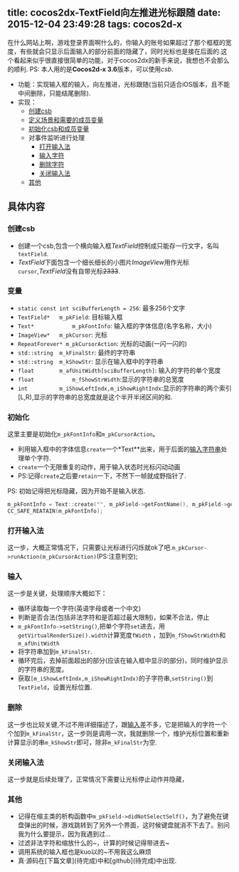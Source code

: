 title: cocos2dx-TextField向左推进光标跟随
date: 2015-12-04 23:49:28
tags: cocos2d-x
---

在什么网站上啊，游戏登录界面啊什么的，你输入的账号如果超过了那个框框的宽度，有些就会只显示后面输入的部分前面的隐藏了，同时光标也是接在后面的.这个看起来似乎很直接很简单的功能，对于cocos2dx的新手来说，我想也不会那么的顺利.
PS: 本人用的是**Cocos2d-x 3.6**版本，可以使用*csb*.
<!--more-->

- 功能：实现输入框的输入，向左推进，光标跟随(当前只适合iOS版本，且不能中间删除，只能结尾删除).
- 实现：
	- [创建csb](#csb)
  	- [定义场景和需要的成员变量](#var)
  	- [初始化csb和成员变量](#init)
  	- 对事件监听进行处理
	  	- [打开输入法](#attach)
	  	- [输入字符](#insert)
	  	- [删除字符](#del)
	  	- [关闭输入法](#dettach)
	- [其他](#other)

## 具体内容

### <a name = "csb"/> 创建csb
- 创建一个csb,包含一个横向输入框*TextField*控制成只能存一行文字，名叫`textField`.
- *TextField*下面包含一个细长细长的小图片*ImageView*用作光标`cursor`,*TextField*没有自带光标~~2333~~.
### <a name="var"/> 变量
- `static const int sciBufferLength = 256`: 最多256个文字
- `TextField* 	m_pkField`: 目标输入框
- `Text*			m_pkFontInfo`: 输入框的字体信息(名字名称，大小)
- `ImageView* 	m_pkCursor`: 光标
- `RepeatForever* m_pkCursorAction`: 光标的动画(一闪一闪的)
- `std::string	m_kFinalStr`: 最终的字符串
- `std::string 	m_kShowStr`: 显示在输入框中的字符串
- `float 		m_afUnitWidth[sciBufferLength]`: 输入的字符的单个宽度
- `float			m_fShowStrWidth`:显示的字符串的总宽度
- `int			m_iShowLeftIndx,m_iShowRightIndx`:显示的字符串的两个索引[L,R),显示的字符串的总宽度就是这个半开半闭区间的和. 

### <a name = "init"/> 初始化
这里主要是初始化`m_pkFontInfo`和`m_pkCursorAction`。
- 利用输入框中的字体信息`create`一个*Text\**出来，用于后面的[输入字符串](#insert)处理单个字符.
- `create`一个无限重复的动作，用于输入状态时光标闪动动画
- PS:记得`create`之后要`retain`一下，不然下一帧就成野指针了.

PS: 初始记得把光标隐藏，因为开始不是输入状态.
```c
m_pkFontInfo = Text::create("", m_pkField->getFontName(), m_pkField->getFontSize());
CC_SAFE_REATAIN(m_pkFontInfo);
```

### <a name = "attach"/>打开输入法
这一步，大概正常情况下，只需要让光标进行闪烁就ok了吧.`m_pkCursor->runAction(m_pkCursorAction)`(PS:注意判空);
### <a name = "insert"/>输入
这一步是关键，处理顺序大概如下：
- 循环读取每一个字符(英语字母或者一个中文)
- 判断是否合法(包括非法字符和是否超过最大限制)，如果不合法，停止
- `m_pkFontInfo->setString()`,把单个字符`set`进去，用`getVirtualRenderSize().width`计算宽度`fWidth` ，加到`m_fShowStrWidth`和`m_afUnitWidth`
- 将字符串加到`m_kFinalStr`.
- 循环完后，去掉前面超出的部分(应该在输入框中显示的部分)，同时维护显示的字符串的宽度。
- 获取`[m_iShowLeftIndx,m_iShowRightIndx)`的子字符串,`setString()`到`TextField`，设置光标位置.

### <a name = "del"/> 删除
这一步也比较关键,不过不用详细描述了，跟[输入](#insert)差不多，它是把输入的字符一个个加到`m_kFinalStr`，这一步则是调用一次，我就删除一个，维护光标位置和重新计算显示的串`m_kShowStr`即可，除非`m_kFinalStr`为空.
### <a name = "dettach"/>关闭输入法
这一步就是后续处理了，正常情况下需要让光标停止动作并隐藏，
### <a name = "other"/> 其他
- 记得在缩主类的析构函数中`m_pkField->didNotSelectSelf()`，为了避免在键盘弹出的时候，游戏跳转到了另外一个界面，这时候键盘就消不下去了。别问我为什么要提示，因为我遇到过...
- 过滤非法字符和缩放什么的~，计算的时候记得带进去~
- 调用系统的输入框也是kuo以的~不用我这么麻烦
- 真·源码在[下篇文章]\(待完成)中和[github]\(待完成)中出现.